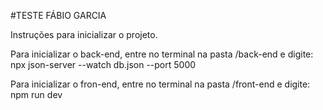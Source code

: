 #TESTE FÁBIO GARCIA

Instruções para inicializar o projeto.

Para inicializar o back-end, entre no terminal na pasta /back-end e digite: npx json-server --watch db.json --port 5000

Para inicializar o fron-end, entre no terminal na pasta /front-end e digite: npm run dev
